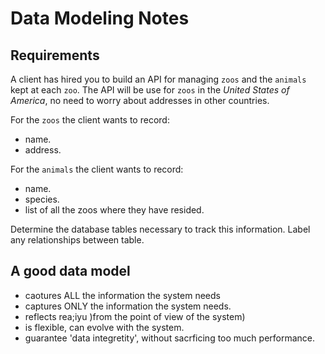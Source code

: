 # Data Modeling Notes

## Requirements

A client has hired you to build an API for managing `zoos` and the `animals` kept at each `zoo`. The API will be use for `zoos` in the _United States of America_, no need to worry about addresses in other countries.

For the `zoos` the client wants to record:

- name.
- address.

For the `animals` the client wants to record:

- name.
- species.
- list of all the zoos where they have resided.

Determine the database tables necessary to track this information.
Label any relationships between table.


## A good data model

- caotures ALL the information the system needs
- captures ONLY the information the system needs. 
- reflects rea;iyu )from the point of view of the system)
- is flexible, can evolve with the system.
- guarantee 'data integretity', without sacrficing too much performance.